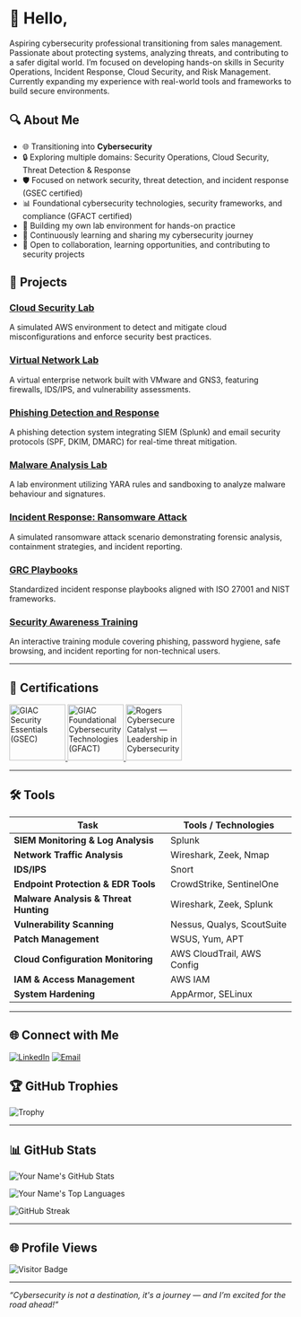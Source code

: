 # 👋 Hello,

Aspiring cybersecurity professional transitioning from sales management. Passionate about protecting systems, analyzing threats, and contributing to a safer digital world. I’m focused on developing hands-on skills in Security Operations, Incident Response, Cloud Security, and Risk Management. Currently expanding my experience with real-world tools and frameworks to build secure environments.

## 🔍 About Me

- 🌐 Transitioning into **Cybersecurity**
- 🔒 Exploring multiple domains: Security Operations, Cloud Security, Threat Detection & Response
- 🛡️ Focused on network security, threat detection, and incident response (GSEC certified)
- 📊 Foundational cybersecurity technologies, security frameworks, and compliance (GFACT certified)
- 🚀 Building my own lab environment for hands-on practice
- 🌱 Continuously learning and sharing my cybersecurity journey
- 🌟 Open to collaboration, learning opportunities, and contributing to security projects

## 🧬 Projects

### [Cloud Security Lab](link)
A simulated AWS environment to detect and mitigate cloud misconfigurations and enforce security best practices.

### [Virtual Network Lab](link)
A virtual enterprise network built with VMware and GNS3, featuring firewalls, IDS/IPS, and vulnerability assessments.

### [Phishing Detection and Response](link)
A phishing detection system integrating SIEM (Splunk) and email security protocols (SPF, DKIM, DMARC) for real-time threat mitigation.

### [Malware Analysis Lab](link)
A lab environment utilizing YARA rules and sandboxing to analyze malware behaviour and signatures.

### [Incident Response: Ransomware Attack](link)
A simulated ransomware attack scenario demonstrating forensic analysis, containment strategies, and incident reporting.

### [GRC Playbooks](link)
Standardized incident response playbooks aligned with ISO 27001 and NIST frameworks.

### [Security Awareness Training](link)
An interactive training module covering phishing, password hygiene, safe browsing, and incident reporting for non-technical users.

---

## 🏅 Certifications 

<a href="https://www.giac.org/certifications/security-essentials-gsec/">
  <img src="https://images.credly.com/images/8e6bde54-8a33-4ec0-9d70-90fcde581bcf/image.png" alt="GIAC Security Essentials (GSEC)" width="100"/>
</a>
<a href="https://www.giac.org/certifications/foundational-cybersecurity-technologies-gfact/">
  <img src="https://images.credly.com/images/2d9b3293-9295-4ac3-a326-1bb7013225a4/image.png" alt="GIAC Foundational Cybersecurity Technologies (GFACT)" width="100"/>
</a>
<a href="https://cybersecurecatalyst.ca/clic/">
  <img src="https://cybersecurecatalyst.ca/wp-content/uploads/2023/03/CLIC-Badge_Transparent-1.webp" alt="Rogers Cybersecure Catalyst — Leadership in Cybersecurity" width="100"/>
</a>


---

## 🛠️ Tools 

| Task | Tools / Technologies |
|---------------------------------------|-----------------------------------------------|
| **SIEM Monitoring & Log Analysis** | Splunk |
| **Network Traffic Analysis** | Wireshark, Zeek, Nmap |
| **IDS/IPS** | Snort |
| **Endpoint Protection & EDR Tools** | CrowdStrike, SentinelOne |
| **Malware Analysis & Threat Hunting** | Wireshark, Zeek, Splunk |
| **Vulnerability Scanning** | Nessus, Qualys, ScoutSuite |
| **Patch Management** | WSUS, Yum, APT |
| **Cloud Configuration Monitoring** | AWS CloudTrail, AWS Config |
| **IAM & Access Management** | AWS IAM |
| **System Hardening** | AppArmor, SELinux |

---
## 🌐 Connect with Me

[![LinkedIn](https://img.shields.io/badge/LinkedIn-blue?style=for-the-badge&logo=linkedin)](www.linkedin.com/in/rozacalloway)
[![Email](https://img.shields.io/badge/Email-D14836?style=for-the-badge&logo=gmail&logoColor=white)](mailto:rozacalloway@gmail.com)

## 🏆 GitHub Trophies

![Trophy](https://github-profile-trophy.vercel.app/?username=LockGrid&theme=tokyonight&no-frame=true&no-bg=true&margin-w=4)

---

## 📊 GitHub Stats

![Your Name's GitHub Stats](https://github-readme-stats.vercel.app/api?username=LockGrid&show_icons=true&theme=tokyonight&hide_border=true)

![Your Name's Top Languages](https://github-readme-stats.vercel.app/api/top-langs/?username=LockGrid&layout=compact&theme=tokyonight&hide_border=true)

![GitHub Streak](https://streak-stats.demolab.com?user=LockGrid&theme=tokyonight&hide_border=true)

---

## 🌐 Profile Views

![Visitor Badge](https://visitor-badge.laobi.icu/badge?page_id=LockGrid.LockGrid)

---

*“Cybersecurity is not a destination, it's a journey — and I’m excited for the road ahead!”*
